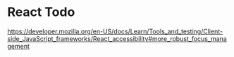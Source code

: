 # React Todo

<https://developer.mozilla.org/en-US/docs/Learn/Tools_and_testing/Client-side_JavaScript_frameworks/React_accessibility#more_robust_focus_management>
